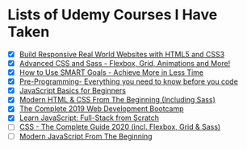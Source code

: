 # Lists of Udemy Courses I Have Taken

- [x] [Build Responsive Real World Websites with HTML5 and CSS3](https://www.udemy.com/design-and-develop-a-killer-website-with-html5-and-css3/)
- [x] [Advanced CSS and Sass - Flexbox, Grid, Animations and More!](./advanced-css-and-sass.md)
- [x] [How to Use SMART Goals - Achieve More in Less Time](./how-to-use-smart-goals.md)
- [x] [Pre-Programming- Everything you need to know before you code](./pre-programming-everything-you-need-to-know-before-you-code.md)
- [x] [JavaScript Basics for Beginners](./javascript-basics-for-beginners.md)
- [x] [Modern HTML & CSS From The Beginning (Including Sass)](./modern-html-css-from-the-beginning-including-sass/README.md)
- [x] [The Complete 2019 Web Development Bootcamp](./the-complete-web-development-bootcamp/README.md)
- [x] [Learn JavaScript: Full-Stack from Scratch](./learn-js-full-stack-from-scratch/README.md)
- [ ] [CSS - The Complete Guide 2020 (incl. Flexbox, Grid & Sass)](./css-the-complete-guide-incl-flexbox-grid-sass/README.md)
- [ ] [Modern JavaScript From The Beginning](./modern-javascript-from-the-beginning.md)
